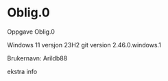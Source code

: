 # Oblig.0
Oppgave Oblig.0


Windows 11 versjon 23H2
git version 2.46.0.windows.1


Brukernavn: Arildb88

ekstra info
